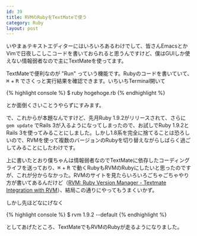 ```yaml
---
id: 39
title: RVMのRubyをTextMateで使う
category: Ruby
layout: post
---
```


いやまぁテキストエディターにはいろいろあるわけでして、皆さんEmacsとかVimで日夜しこしこコードを書いておられると思うんですけど、僕はGUIしか使えない情報弱者なので主にTextMateを使ってます。

TextMateで便利なのが "Run" っていう機能です。Rubyのコードを書いていて、<kbd>&#8984;</kbd> + <kbd>R</kbd> でさくっと実行結果を確認できます。いちいちTerminal開いて

{% highlight console %}
$ ruby hogehoge.rb
{% endhighlight %}

とか面倒くさいことうやらずにすみます。

で、これからが本題なんですけど、先月Ruby 1.9.2がリリースされて、さらに `gem update` でRails 3が入るようになってしまったので、お試しでRuby 1.9.2とRails 3を使ってみることにしました。しかし1.8系を完全に捨てることは恐ろしいので、RVMを使って複数のバージョンのRubyを切り替えながらしばらく過ごしてみることにしたわけです。

上に書いたとおり僕ちゃんは情報弱者なのでTextMateに依存したコーディングライフを送っており、<kbd>&#8984;</kbd> + <kbd>R</kbd> で動くRubyもRVMのRubyにしたいと思ったのですが、これが分からなかった。RVMのサイトを見たらいろいろごちゃごちゃやり方が書いてあるんだけど（[RVM: Ruby Version Manager - Textmate Integration with RVM](http://rvm.beginrescueend.com/integration/textmate/ "RVM: Ruby Version Manager - Textmate Integration with RVM")）、結局この通りにやってもうまくいかず。

しかし先ほどなにげなく

{% highlight console %}
$ rvm 1.9.2 --default
{% endhighlight %}

としてあげたところ、TextMateでもRVMのRubyが走るようになりました。